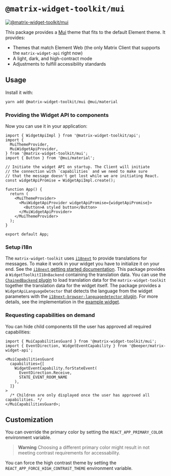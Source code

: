 # `@matrix-widget-toolkit/mui`

[![@matrix-widget-toolkit/mui](https://img.shields.io/npm/v/@matrix-widget-toolkit/mui)](https://www.npmjs.com/package/@matrix-widget-toolkit/mui)

This package provides a [Mui](https://mui.com/) theme that fits to the default Element theme.
It provides:

- Themes that match Element Web (the only Matrix Client that supports the `matrix-widget-api` right now)
- A light, dark, and high-contract mode
- Adjustments to fulfill accessibility standards

## Usage

Install it with:

```bash
yarn add @matrix-widget-toolkit/mui @mui/material
```

### Providing the Widget API to components

Now you can use it in your application:

```tsx
import { WidgetApiImpl } from '@matrix-widget-toolkit/api';
import {
  MuiThemeProvider,
  MuiWidgetApiProvider,
} from '@matrix-widget-toolkit/mui';
import { Button } from '@mui/material';

// Initiate the widget API on startup. The Client will initiate
// the connection with `capabilities` and we need to make sure
// that the message doesn't get lost while we are initiating React.
const widgetApiPromise = WidgetApiImpl.create();

function App() {
  return (
    <MuiThemeProvider>
      <MuiWidgetApiProvider widgetApiPromise={widgetApiPromise}>
        <Button>A styled button</Button>
      </MuiWidgetApiProvider>
    </MuiThemeProvider>
  );
}

export default App;
```

### Setup i18n

The `matrix-widget-toolkit` uses [`i18next`](https://www.i18next.com/) to provide translations for messages.
To make it work in your widget you have to initialize it on your end.
See the [`i18next` getting started documentation](https://www.i18next.com/overview/getting-started).
This package provides a `WidgetToolkitI18nBackend` containing the translation data.
You can use the [`ChainedBackend` plugin](https://github.com/i18next/i18next-chained-backend) to load translation data for the `matrix-widget-toolkit` together the translation data for the widget itself.
The package provides a `WidgetApiLanguageDetector` that detects the language from the widget parameters with the [`i18next-browser-languagedetector` plugin](https://github.com/i18next/i18next-browser-languageDetector).
For more details, see the implementation in the [example widget](../../example-widget-mui/src/i18n.tsx).

### Requesting capabilities on demand

You can hide child components till the user has approved all required capabilities:

```tsx
import { MuiCapabilitiesGuard } from '@matrix-widget-toolkit/mui';
import { EventDirection, WidgetEventCapability } from '@beeper/matrix-widget-api';

<MuiCapabilitiesGuard
  capabilities={[
    WidgetEventCapability.forStateEvent(
      EventDirection.Receive,
      STATE_EVENT_ROOM_NAME
    ),
  ]}
>
  /* Children are only displayed once the user has approved all capabilities. */
</MuiCapabilitiesGuard>;
```

## Customization

You can override the primary color by setting the `REACT_APP_PRIMARY_COLOR` environment variable.

> **Warning** Choosing a different primary color might result in not meeting contrast requirements for accessability.

You can force the high contrast theme by setting the `REACT_APP_FORCE_HIGH_CONTRAST_THEME` environment variable.
